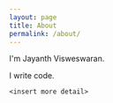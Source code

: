 ```yaml
---
layout: page
title: About
permalink: /about/
---
```


I'm Jayanth Visweswaran.

I write code. 

`<insert more detail>`
